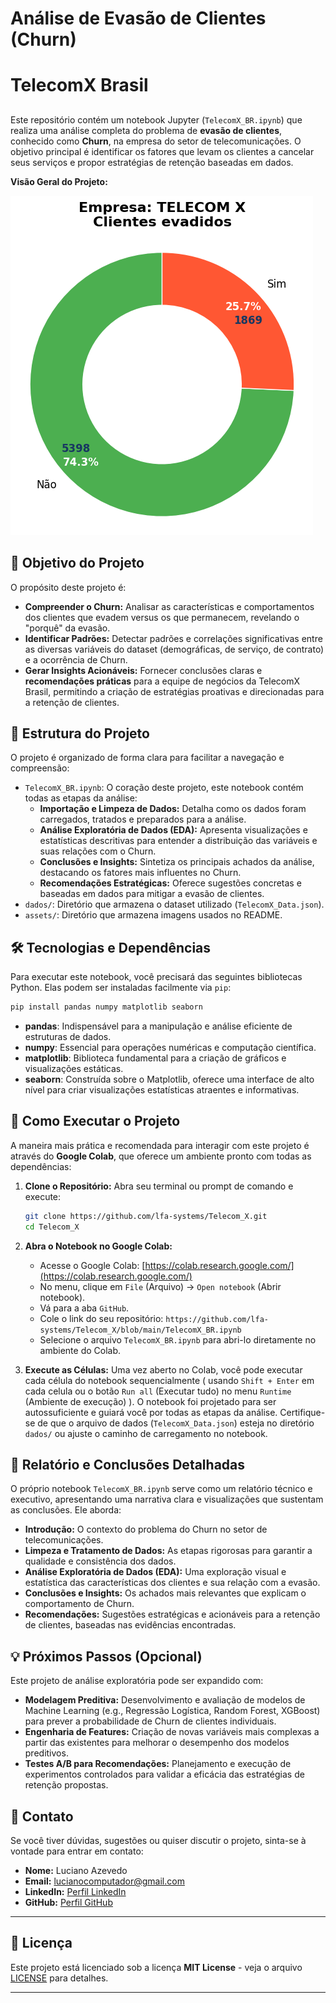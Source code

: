 # Análise de Evasão de Clientes (Churn)

# TelecomX Brasil

## [](https://opensource.org/licenses/MIT)

Este repositório contém um notebook Jupyter (`TelecomX_BR.ipynb`) que realiza uma análise completa do problema de **evasão de clientes**, conhecido como **Churn**, na empresa do setor de telecomunicações. O objetivo principal é identificar os fatores que levam os clientes a cancelar seus serviços e propor estratégias de retenção baseadas em dados.


**Visão Geral do Projeto:**


![Quantidade de clientes que deixaram a empresa.](assets/chart_Qtd_Evadidos.png)


## 🎯 Objetivo do Projeto

O propósito deste projeto é:

  * **Compreender o Churn:** Analisar as características e comportamentos dos clientes que evadem versus os que permanecem, revelando o "porquê" da evasão.
  * **Identificar Padrões:** Detectar padrões e correlações significativas entre as diversas variáveis do dataset (demográficas, de serviço, de contrato) e a ocorrência de Churn.
  * **Gerar Insights Acionáveis:** Fornecer conclusões claras e **recomendações práticas** para a equipe de negócios da TelecomX Brasil, permitindo a criação de estratégias proativas e direcionadas para a retenção de clientes.

## 📁 Estrutura do Projeto

O projeto é organizado de forma clara para facilitar a navegação e compreensão:

  * `TelecomX_BR.ipynb`: O coração deste projeto, este notebook contém todas as etapas da análise:
      * **Importação e Limpeza de Dados:** Detalha como os dados foram carregados, tratados e preparados para a análise.
      * **Análise Exploratória de Dados (EDA):** Apresenta visualizações e estatísticas descritivas para entender a distribuição das variáveis e suas relações com o Churn.
      * **Conclusões e Insights:** Sintetiza os principais achados da análise, destacando os fatores mais influentes no Churn.
      * **Recomendações Estratégicas:** Oferece sugestões concretas e baseadas em dados para mitigar a evasão de clientes.
  * `dados/`: Diretório que armazena o dataset utilizado (`TelecomX_Data.json`).
  * `assets/`: Diretório que armazena imagens usados no README.

## 🛠️ Tecnologias e Dependências

Para executar este notebook, você precisará das seguintes bibliotecas Python. Elas podem ser instaladas facilmente via `pip`:

```bash
pip install pandas numpy matplotlib seaborn
```

  * **pandas**: Indispensável para a manipulação e análise eficiente de estruturas de dados.
  * **numpy**: Essencial para operações numéricas e computação científica.
  * **matplotlib**: Biblioteca fundamental para a criação de gráficos e visualizações estáticas.
  * **seaborn**: Construída sobre o Matplotlib, oferece uma interface de alto nível para criar visualizações estatísticas atraentes e informativas.

## 🚀 Como Executar o Projeto

A maneira mais prática e recomendada para interagir com este projeto é através do **Google Colab**, que oferece um ambiente pronto com todas as dependências:

1.  **Clone o Repositório:**
    Abra seu terminal ou prompt de comando e execute:

    ```bash
    git clone https://github.com/lfa-systems/Telecom_X.git
    cd Telecom_X
    ```

2.  **Abra o Notebook no Google Colab:**

      * Acesse o Google Colab: [https://colab.research.google.com/](https://colab.research.google.com/)
      * No menu, clique em `File` (Arquivo) -\> `Open notebook` (Abrir notebook).
      * Vá para a aba `GitHub`.
      * Cole o link do seu repositório: `https://github.com/lfa-systems/Telecom_X/blob/main/TelecomX_BR.ipynb`
      * Selecione o arquivo `TelecomX_BR.ipynb` para abri-lo diretamente no ambiente do Colab.

3.  **Execute as Células:**
    Uma vez aberto no Colab, você pode executar cada célula do notebook sequencialmente ( usando `Shift + Enter` em cada celula ou o botão `Run all` (Executar tudo) no menu `Runtime` (Ambiente de execução) ). O notebook foi projetado para ser autossuficiente e guiará você por todas as etapas da análise. Certifique-se de que o arquivo de dados (`TelecomX_Data.json`) esteja no diretório `dados/` ou ajuste o caminho de carregamento no notebook.

## 📝 Relatório e Conclusões Detalhadas

O próprio notebook `TelecomX_BR.ipynb` serve como um relatório técnico e executivo, apresentando uma narrativa clara e visualizações que sustentam as conclusões. Ele aborda:

  * **Introdução:** O contexto do problema do Churn no setor de telecomunicações.
  * **Limpeza e Tratamento de Dados:** As etapas rigorosas para garantir a qualidade e consistência dos dados.
  * **Análise Exploratória de Dados (EDA):** Uma exploração visual e estatística das características dos clientes e sua relação com a evasão.
  * **Conclusões e Insights:** Os achados mais relevantes que explicam o comportamento de Churn.
  * **Recomendações:** Sugestões estratégicas e acionáveis para a retenção de clientes, baseadas nas evidências encontradas.

## 💡 Próximos Passos (Opcional)

Este projeto de análise exploratória pode ser expandido com:

  * **Modelagem Preditiva:** Desenvolvimento e avaliação de modelos de Machine Learning (e.g., Regressão Logística, Random Forest, XGBoost) para prever a probabilidade de Churn de clientes individuais.
  * **Engenharia de Features:** Criação de novas variáveis mais complexas a partir das existentes para melhorar o desempenho dos modelos preditivos.
  * **Testes A/B para Recomendações:** Planejamento e execução de experimentos controlados para validar a eficácia das estratégias de retenção propostas.

## 🤝 Contato

Se você tiver dúvidas, sugestões ou quiser discutir o projeto, sinta-se à vontade para entrar em contato:

  * **Nome:** Luciano Azevedo
  * **Email:** lucianocomputador@gmail.com
  * **LinkedIn:** [Perfil LinkedIn](https://www.linkedin.com/in/luciano-devops/)
  * **GitHub:** [Perfil GitHub](https://github.com/lfa-systems)

-----

## 📄 Licença

Este projeto está licenciado sob a licença **MIT License** - veja o arquivo [LICENSE](https://www.google.com/search?q=LICENSE) para detalhes.

-----